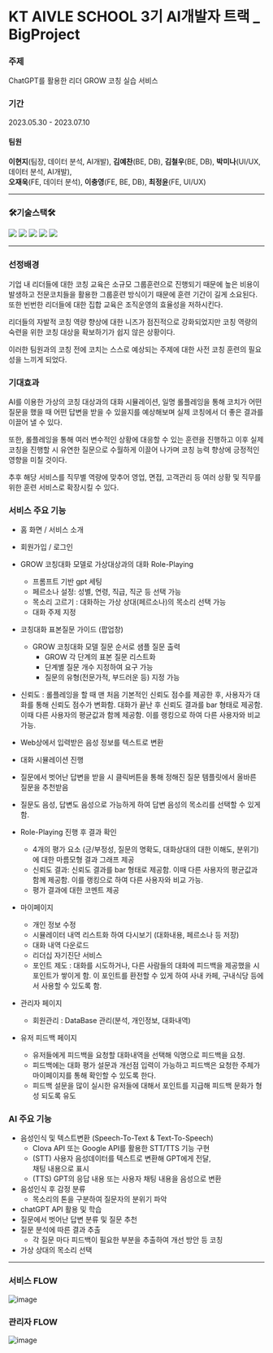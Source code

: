 # KT AIVLE SCHOOL 3기 AI개발자 트랙 _ BigProject


### 주제
ChatGPT를 활용한 리더 GROW 코칭 실습 서비스


### 기간
2023.05.30 - 2023.07.10


#### 팀원
**이현지**(팀장, 데이터 분석, AI개발), **김예찬**(BE, DB), **김철우**(BE, DB), **박미나**(UI/UX, 데이터 분석, AI개발),<br/> **오재욱**(FE, 데이터 분석), **이충영**(FE, BE, DB), **최정윤**(FE, UI/UX)


---
### 🛠기술스택🛠
<div>
 <img src="https://img.shields.io/badge/Python-3776AB?style=flat&logo=Python&logoColor=white"/>
 <img src="https://img.shields.io/badge/Vue.js-4FC08D?style=flat&logo=Vue.js&logoColor=white"/>
 <img src="https://img.shields.io/badge/Django-092E20?style=flat&logo=Django&logoColor=white"/>
 <img src="https://img.shields.io/badge/MySQL-4479A1?style=flat&logo=MySQL&logoColor=white"/>
 <img src="https://img.shields.io/badge/GitHub-181717?style=flat&logo=GitHub&logoColor=white"/>
</div>

---
### 선정배경
 기업 내 리더들에 대한 코칭 교육은 소규모 그룹훈련으로 진행되기 때문에 높은 비용이 발생하고 전문코치들을 활용한 그룹훈련 방식이기 때문에 훈련 기간이 길게 소요된다. 또한 빈번한 리더들에 대한 집합 교육은 조직운영의 효율성을 저하시킨다. 


 리더들의 자발적 코칭 역량 향상에 대한 니즈가 점진적으로 강화되었지만 코칭 역량의 숙련을 위한 코칭 대상을 확보하기가 쉽지 않은 상황이다. 


 이러한 팀원과의 코칭 전에 코치는 스스로 예상되는 주제에 대한 사전 코칭 훈련의 필요성을 느끼게 되었다. 

 ### 기대효과 
 AI를 이용한 가상의 코칭 대상과의 대화 시뮬레이션, 일명 롤플레잉을 통해 코치가 어떤 질문을 했을 때 어떤 답변을 받을 수 있을지를 예상해보며 실제 코칭에서 더 좋은 결과를 이끌어 낼 수 있다.   


 또한, 롤플레잉을 통해 여러 변수적인 상황에 대응할 수 있는 훈련을 진행하고 이후 실제 코칭을 진행할 시 유연한 질문으로 수월하게 이끌어 나가며 코칭 능력 향상에 긍정적인 영향을 미칠 것이다. 


 추후 해당 서비스를 직무별 역량에 맞추어 영업, 면접, 고객관리 등 여러 상황 및 직무를 위한 훈련 서비스로 확장시킬 수 있다. 

### 서비스 주요 기능

* 홈 화면 / 서비스 소개 
* 회원가입 / 로그인 
* GROW 코칭대화 모델로 가상대상과의 대화 Role-Playing 
    * 프롬프트 기반 gpt 세팅 
    * 페르소나 설정: 성별, 연령, 직급, 직군 등 선택 가능 
    * 목소리 고르기 : 대화하는 가상 상대(페르소나)의 목소리 선택 가능 
    * 대화 주제 지정 
* 코칭대화 표본질문 가이드 (팝업창) 
    * GROW 코칭대화 모델 질문 순서로 샘플 질문 출력 
        * GROW 각 단계의 표본 질문 리스트화 
        * 단계별 질문 개수 지정하여 요구 가능 
        * 질문의 유형(전문가적, 부드러운 등) 지정 가능 

* 신뢰도 : 롤플레잉을 할 때 맨 처음 기본적인 신뢰도 점수를 제공한 후, 사용자가 대화를 통해 신뢰도 점수가 변화함. 대화가 끝난 후 신뢰도 결과를 bar 형태로 제공함. 이때 다른 사용자의 평균값과 함께 제공함. 이를 랭킹으로 하여 다른 사용자와 비교 가능.  
* Web상에서 입력받은 음성 정보를 텍스트로 변환 
* 대화 시뮬레이션 진행 
* 질문에서 벗어난 답변을 받을 시 클릭버튼을 통해 정해진 질문 템플릿에서 올바른 질문을 추천받음 
* 질문도 음성, 답변도 음성으로 가능하게 하여 답변 음성의 목소리를 선택할 수 있게 함.  
* Role-Playing 진행 후 결과 확인 
    * 4개의 평가 요소 (긍/부정성, 질문의 명확도, 대화상대의 대한 이해도, 분위기)에 대한 마름모형 결과 그래프 제공 
    * 신뢰도 결과: 신뢰도 결과를 bar 형태로 제공함. 이때 다른 사용자의 평균값과 함께 제공함. 이를 랭킹으로 하여 다른 사용자와 비교 가능. 
    * 평가 결과에 대한 코멘트 제공 
* 마이페이지 
    * 개인 정보 수정 
    * 시뮬레이터 내역 리스트화 하여 다시보기 (대화내용, 페르소나 등 저장) 
    * 대화 내역 다운로드 
    * 리더십 자기진단 서비스 
    * 포인트 제도 : 대화를 시도하거나, 다른 사람들의 대화에 피드백을 제공했을 시 포인트가 쌓이게 함. 이 포인트를 환전할 수 있게 하여 사내 카페, 구내식당 등에서 사용할 수 있도록 함.  
* 관리자 페이지 
    * 회원관리 : DataBase 관리(분석, 개인정보, 대화내역) 
* 유저 피드백 페이지 
    * 유저들에게 피드백을 요청할 대화내역을 선택해 익명으로 피드백을 요청. 
    * 피드백에는 대화 평가 설문과 개선점 입력이 가능하고 피드백은 요청한 주체가 마이페이지를 통해 확인할 수 있도록 한다. 
    * 피드백 설문을 많이 실시한 유저들에 대해서 포인트를 지급해 피드백 문화가 형성 되도록 유도 


### AI 주요 기능 
* 음성인식 및 텍스트변환 (Speech-To-Text & Text-To-Speech) 
    * Clova API 또는 Google API를 활용한 STT/TTS 기능 구현 
    * (STT) 사용자 음성데이터를 텍스트로 변환해 GPT에게 전달,  
채팅 내용으로 표시 
    * (TTS) GPT의 응답 내용 또는 사용자 채팅 내용을 음성으로 변환 
* 음성인식 후 감정 분류 
    * 목소리의 톤을 구분하여 질문자의 분위기 파악 
* chatGPT API 활용 및 학습 
* 질문에서 벗어난 답변 분류 및 질문 추천 
* 질문 분석에 따른 결과 추출 
    * 각 질문 마다 피드백이 필요한 부분을 추출하여 개선 방안 등 코칭 
* 가상 상대의 목소리 선택  

---
### 서비스 FLOW
![image](https://github.com/AIVLE-School-Third-Big-Project/kt_05_18/assets/116613061/c991c694-a250-4200-8d24-2338b64a46bb)


### 관리자 FLOW
![image](https://github.com/AIVLE-School-Third-Big-Project/kt_05_18/assets/116613061/09c0de51-639c-45c9-b87c-c5e5e6e815c1)
